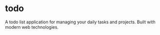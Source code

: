 # todo

A todo list application for managing your daily tasks and projects. Built with modern web technologies.
